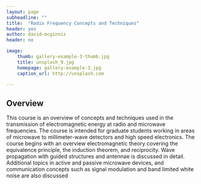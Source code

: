 ```yaml
---
layout: page
subheadline: ""
title:  "Radio Frequency Concepts and Techniques"
header: yes
author: david-mcginnis
header: no

image:
    thumb: gallery-example-3-thumb.jpg
    title: unsplash_9.jpg
    homepage: gallery-example-3.jpg
    caption_url: http://unsplash.com

---
```


## Overview
This course is an overview of concepts and techniques used in the transmission of electromagnetic energy at radio and microwave frequencies. The course is intended for graduate students working in areas of microwave to millimeter-wave detectors and high speed electronics. The course begins with an overview electromagnetic theory covering the equivalence principle, the induction theorem, and reciprocity. Wave propagation with guided structures and antennae is discussed in detail. Additional topics in active and passive microwave devices, and communication concepts such as signal modulation and band limited white noise are also discussed